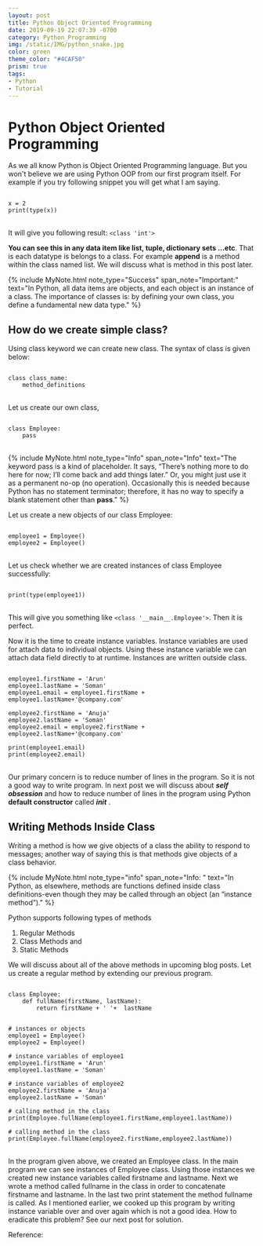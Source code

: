 ```yaml
---
layout: post
title: Python Object Oriented Programming
date: 2019-09-19 22:07:39 -0700
category: Python_Programming
img: /static/IMG/python_snake.jpg
color: green
theme_color: "#4CAF50"
prism: true
tags:
- Python
- Tutorial
---
```


# Python Object Oriented Programming
As we all know Python is Object Oriented Programming language. But you won't believe we are using Python OOP from our first program itself. For example if you try following snippet you will get what I am saying.

<pre class="line-numbers">
<code class="python">
x = 2
print(type(x))
</code>
</pre>

It will give you following result: ```<class 'int'>```

**You can see this in any data item like list, tuple, dictionary sets ...etc**. That is each datatype is belongs to a class. For example **append** is a method within the class named list. We will discuss what is method in this post later.

{% include MyNote.html note_type="Success" span_note="Important:" text="In Python, all data items are objects, and each object is an instance of a class. The importance of classes is: by defining your own class, you define a fundamental new data type." %}


## How do we create simple class?
Using class keyword we can create new class. The syntax of class is given below:
<pre class="line-numbers">
<code class="python">
class class_name:
	method_definitions
</code>
</pre>

Let us create our own class,
<pre class="line-numbers">
<code class="python">
class Employee:
	pass
</code>
</pre>

{% include MyNote.html note_type="Info" span_note="Info" text="The keyword pass is a kind of placeholder. It says, “There’s nothing more to do here for now; I’ll come back and add things later.” Or, you might just use it as a permanent no-op (no operation). Occasionally this is needed because Python has no statement terminator; therefore, it has no way to specify a blank statement other than <b>pass</b>." %}
 
Let us create a new objects of our class Employee:
<pre class="line-numbers">
<code class="python">
employee1 = Employee()
employee2 = Employee()
</code>
</pre>

Let us check whether we are created instances of class Employee successfully:
<pre class="line-numbers">
<code class="python">
print(type(employee1))
</code>
</pre>

This will give you something like ```<class '__main__.Employee'>```. Then it is perfect.

Now it is the time to create instance variables. Instance variables are used for attach data to individual objects. Using these instance variable we can attach data field directly to at runtime. Instances are written outside class.

<pre class="line-numbers">
<code class="python">
employee1.firstName = 'Arun'
employee1.lastName = 'Soman'
employee1.email = employee1.firstName + employee1.lastName+'@company.com'

employee2.firstName = 'Anuja'
employee2.lastName = 'Soman'
employee2.email = employee2.firstName + employee2.lastName+'@company.com'

print(employee1.email)
print(employee2.email)
</code>
</pre>

Our primary concern is to reduce number of lines in the program. So it is not a good way to write program. In next post we will discuss about ***self obsession***  and how to reduce number of lines in the program using Python **default constructor** called *__init__* . 

## Writing Methods Inside Class
Writing a method is how we give objects of a class the ability to respond to 
messages; another way of saying this is that methods give objects of a class 
behavior.

{% include MyNote.html note_type="info" span_note="Info: " text="In Python, as elsewhere, methods are functions defined inside class definitions-even though they may be called through an object (an “instance method”)." %}

Python supports following types of methods
1. Regular Methods
2. Class Methods and
3. Static Methods

We will discuss about all of the above methods in upcoming blog posts. Let us create a regular method by extending our previous program.

<pre class="line-numbers">
<code class="python">
class Employee:
	def fullName(firstName, lastName):
		return firstName + ' '+  lastName

	
# instances or objects
employee1 = Employee()
employee2 = Employee()

# instance variables of employee1
employee1.firstName = 'Arun'
employee1.lastName = 'Soman'

# instance variables of employee2
employee2.firstName = 'Anuja'
employee2.lastName = 'Soman'

# calling method in the class
print(Employee.fullName(employee1.firstName,employee1.lastName))

# calling method in the class
print(Employee.fullName(employee2.firstName,employee2.lastName))
</code>
</pre>

In the program given above, we created an Employee class. In the main program we can see instances of Employee class. Using those instances we created new instance variables called firstname and lastname. Next we wrote a method called fullname in the class in order to concatenate firstname and lastname. In the last two print statement the method fullname is called. As I mentioned earlier, we cooked up this program by writing instance variable over and over again which is not a good idea. How to eradicate this problem? See our next post for solution.

Reference: 
